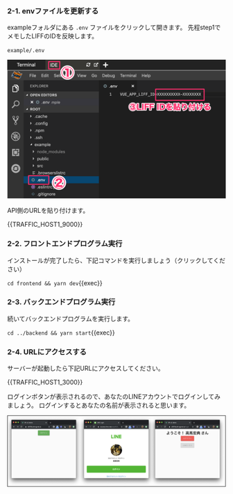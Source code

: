 ### 2-1. envファイルを更新する
exampleフォルダにある `.env` ファイルをクリックして開きます。
先程step1でメモしたLIFFのIDを反映します。

`example/.env`

![s300](https://raw.githubusercontent.com/gaomar/katacoda-scenarios/master/liff-v2-handson-playground/images/s300.png)

API側のURLを貼り付けます。

{{TRAFFIC_HOST1_9000}}

### 2-2. フロントエンドプログラム実行
インストールが完了したら、下記コマンドを実行しましょう（クリックしてください）

`cd frontend && yarn dev`{{exec}}

### 2-3. バックエンドプログラム実行
続いてバックエンドプログラムを実行します。

`cd ../backend && yarn start`{{exec}}


### 2-4. URLにアクセスする
サーバーが起動したら下記URLにアクセスしてください。

{{TRAFFIC_HOST1_3000}}

ログインボタンが表示されるので、あなたのLINEアカウントでログインしてみましょう。
ログインするとあなたの名前が表示されると思います。

![s301](https://raw.githubusercontent.com/gaomar/katacoda-scenarios/master/liff-v2-handson-playground/images/s301.png)
